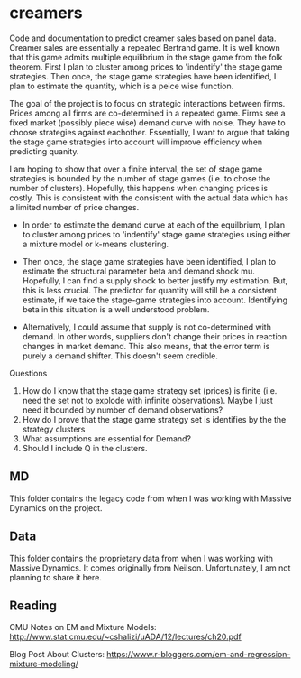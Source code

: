 # creamers

Code and documentation to predict creamer sales based on panel data. Creamer sales are essentially a repeated Bertrand game. It is well known that this game admits multiple equilibrium in the stage game from the folk theorem. First I plan to cluster among prices to 'indentify' the stage game strategies. Then once, the stage game strategies have been identified, I plan to estimate the quantity, which is a peice wise function. 

The goal of the project is to focus on strategic interactions between firms. Prices among all firms are co-determined in a repeated game. Firms see a fixed market (possibly piece wise) demand curve with noise. They have to choose strategies against eachother. Essentially, I want to argue that taking the stage game strategies into account will improve efficiency when predicting quanity.

I am hoping to show that over a finite interval, the set of stage game strategies is bounded by the number of stage games (i.e. to chose the number of clusters). Hopefully, this happens when changing prices is costly. This is consistent with the consistent with the actual data which has a limited number of price changes.

* In order to estimate the demand curve at each of the equilbrium, I plan to cluster among prices to 'indentify' stage game strategies using either a mixture model or k-means clustering. 

* Then once, the stage game strategies have been identified, I plan to estimate the structural parameter beta and demand shock mu. Hopefully, I can find a supply shock to better justify my estimation. But, this is less crucial. The predictor for quantity will still be a consistent estimate, if we take the stage-game strategies into account. Identifying beta in this situation is a well understood problem.

* Alternatively, I could assume that supply is not co-determined with demand. In other words, suppliers don't change their prices in reaction changes in market demand. This also means, that the error term is purely a demand shifter. This doesn't seem credible.


Questions
1. How do I know that the stage game strategy set (prices) is finite (i.e. need the set not to explode with infinite observations). Maybe I just need it bounded by number of demand observations? 
2. How do I prove that the stage game strategy set is identifies by the the strategy clusters
3. What assumptions are essential for Demand?
4. Should I include Q in the clusters.

## MD

This folder contains the legacy code from when I was working with Massive Dynamics on the project.

## Data

This folder contains the proprietary data from when I was working with Massive Dynamics. It comes originally from Neilson. Unfortunately, I am not planning to share it here.

## Reading
CMU Notes on EM and Mixture Models:
http://www.stat.cmu.edu/~cshalizi/uADA/12/lectures/ch20.pdf

Blog Post About Clusters:
https://www.r-bloggers.com/em-and-regression-mixture-modeling/